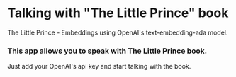 # Talking with "The Little Prince" book
The Little Prince - Embeddings using OpenAI's text-embedding-ada model. 

### This app allows you to speak with The Little Prince book.

Just add your OpenAI's api key and start talking with the book.

